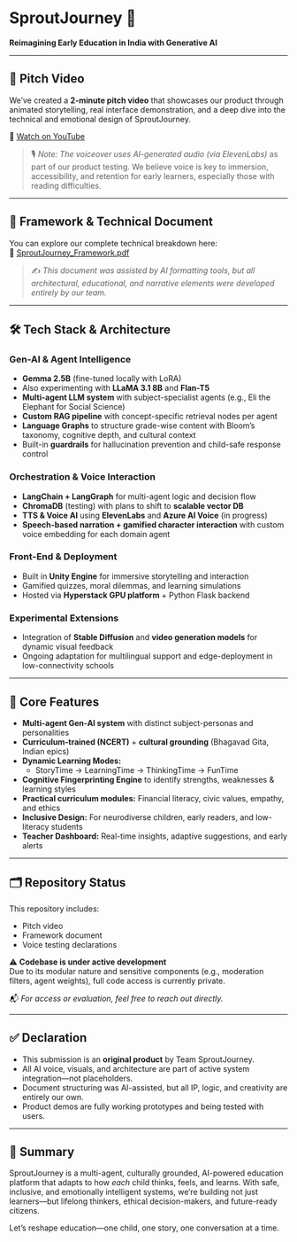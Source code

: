 # SproutJourney 🌱  
**Reimagining Early Education in India with Generative AI**

---

## 🎥 Pitch Video

We’ve created a **2-minute pitch video** that showcases our product through animated storytelling, real interface demonstration, and a deep dive into the technical and emotional design of SproutJourney.

🔗 [Watch on YouTube](https://youtu.be/OD-m-HTWOdM)

> 🎙️ *Note: The voiceover uses AI-generated audio (via ElevenLabs)* as part of our product testing. We believe voice is key to immersion, accessibility, and retention for early learners, especially those with reading difficulties.

---

## 📄 Framework & Technical Document

You can explore our complete technical breakdown here:  
📄 [SproutJourney_Framework.pdf](./Sproutjourney_KushalAgrawal_Jazzee2025_Document.pdf)

> ✍️ *This document was assisted by AI formatting tools, but all architectural, educational, and narrative elements were developed entirely by our team.*

---

## 🛠️ Tech Stack & Architecture

### Gen-AI & Agent Intelligence
- **Gemma 2.5B** (fine-tuned locally with LoRA)
- Also experimenting with **LLaMA 3.1 8B** and **Flan-T5**
- **Multi-agent LLM system** with subject-specialist agents (e.g., Eli the Elephant for Social Science)
- **Custom RAG pipeline** with concept-specific retrieval nodes per agent
- **Language Graphs** to structure grade-wise content with Bloom’s taxonomy, cognitive depth, and cultural context
- Built-in **guardrails** for hallucination prevention and child-safe response control

### Orchestration & Voice Interaction
- **LangChain + LangGraph** for multi-agent logic and decision flow
- **ChromaDB** (testing) with plans to shift to **scalable vector DB**
- **TTS & Voice AI** using **ElevenLabs** and **Azure AI Voice** (in progress)
- **Speech-based narration + gamified character interaction** with custom voice embedding for each domain agent

### Front-End & Deployment
- Built in **Unity Engine** for immersive storytelling and interaction
- Gamified quizzes, moral dilemmas, and learning simulations
- Hosted via **Hyperstack GPU platform** + Python Flask backend

### Experimental Extensions
- Integration of **Stable Diffusion** and **video generation models** for dynamic visual feedback
- Ongoing adaptation for multilingual support and edge-deployment in low-connectivity schools

---

## 🎯 Core Features

- **Multi-agent Gen-AI system** with distinct subject-personas and personalities
- **Curriculum-trained (NCERT)** + **cultural grounding** (Bhagavad Gita, Indian epics)
- **Dynamic Learning Modes:**
  - StoryTime → LearningTime → ThinkingTime → FunTime
- **Cognitive Fingerprinting Engine** to identify strengths, weaknesses & learning styles
- **Practical curriculum modules:** Financial literacy, civic values, empathy, and ethics
- **Inclusive Design:** For neurodiverse children, early readers, and low-literacy students
- **Teacher Dashboard:** Real-time insights, adaptive suggestions, and early alerts

---

## 🗂️ Repository Status

This repository includes:
- Pitch video
- Framework document
- Voice testing declarations

⚠️ **Codebase is under active development**  
Due to its modular nature and sensitive components (e.g., moderation filters, agent weights), full code access is currently private.

📬 *For access or evaluation, feel free to reach out directly.*

---

## ✅ Declaration

- This submission is an **original product** by Team SproutJourney.
- All AI voice, visuals, and architecture are part of active system integration—not placeholders.
- Document structuring was AI-assisted, but all IP, logic, and creativity are entirely our own.
- Product demos are fully working prototypes and being tested with users.

---

## 🌱 Summary

SproutJourney is a multi-agent, culturally grounded, AI-powered education platform that adapts to how *each* child thinks, feels, and learns. With safe, inclusive, and emotionally intelligent systems, we’re building not just learners—but lifelong thinkers, ethical decision-makers, and future-ready citizens.

Let’s reshape education—one child, one story, one conversation at a time.
